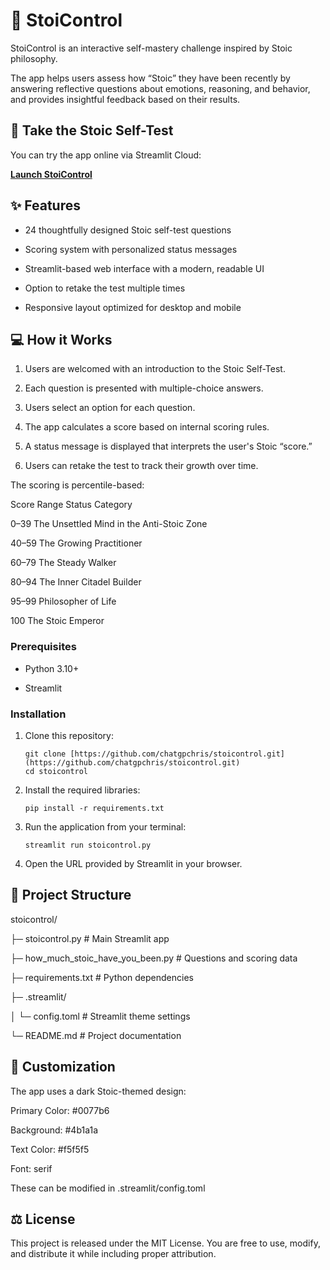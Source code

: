 # 🦅 StoiControl

StoiControl is an interactive self-mastery challenge inspired by Stoic philosophy. 

The app helps users assess how “Stoic” they have been recently by answering reflective questions about emotions, reasoning, and behavior, and provides insightful feedback based on their results.

## 🚀 Take the Stoic Self-Test

You can try the app online via Streamlit Cloud:  

[**Launch StoiControl**](to_be_updated)

## ✨ Features

- 24 thoughtfully designed Stoic self-test questions

- Scoring system with personalized status messages

- Streamlit-based web interface with a modern, readable UI

- Option to retake the test multiple times

- Responsive layout optimized for desktop and mobile


## 💻 How it Works

1. Users are welcomed with an introduction to the Stoic Self-Test.

2. Each question is presented with multiple-choice answers.

3. Users select an option for each question.

4. The app calculates a score based on internal scoring rules.

5. A status message is displayed that interprets the user's Stoic “score.”

6. Users can retake the test to track their growth over time.

The scoring is percentile-based:

Score Range	      Status Category

0–39	            The Unsettled Mind in the Anti-Stoic Zone

40–59	            The Growing Practitioner

60–79	            The Steady Walker

80–94	            The Inner Citadel Builder

95–99	            Philosopher of Life

100	                The Stoic Emperor

### Prerequisites

* Python 3.10+

* Streamlit

### Installation

1.  Clone this repository:

    ```
    git clone [https://github.com/chatgpchris/stoicontrol.git](https://github.com/chatgpchris/stoicontrol.git)
    cd stoicontrol
    ```

2.  Install the required libraries:

    ```
    pip install -r requirements.txt
    ```

3.  Run the application from your terminal:

    ```
    streamlit run stoicontrol.py
    ```
    
4.  Open the URL provided by Streamlit in your browser.


## 📁 Project Structure

stoicontrol/

├─ stoicontrol.py                 # Main Streamlit app

├─ how_much_stoic_have_you_been.py  # Questions and scoring data

├─ requirements.txt               # Python dependencies

├─ .streamlit/

│   └─ config.toml                # Streamlit theme settings

└─ README.md                      # Project documentation


## 🎨 Customization

The app uses a dark Stoic-themed design:

Primary Color: #0077b6

Background: #4b1a1a

Text Color: #f5f5f5

Font: serif

These can be modified in .streamlit/config.toml


## ⚖️ License

This project is released under the MIT License. You are free to use, modify, and distribute it while including proper attribution.

